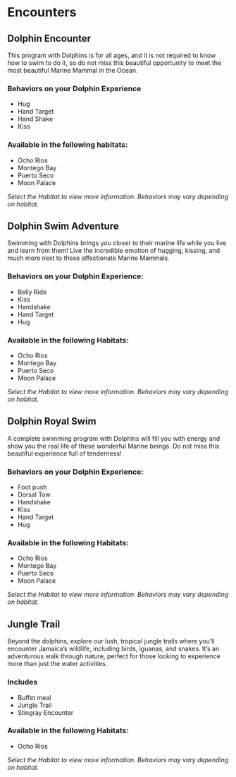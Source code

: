 # Encounters
## Dolphin Encounter
This program with Dolphins is for all ages, and it is not required to know how to swim to do it, so do not miss this beautiful opportunity to meet the most beautiful Marine Mammal in the Ocean.
### Behaviors on your Dolphin Experience
- Hug
- Hand Target
- Hand Shake
- Kiss
### Available in the following habitats:
- Ocho Rios 
- Montego Bay 
- Puerto Seco 
- Moon Palace

*Select the Habitat to view more information.
Behaviors may vary depending on habitat.*

## Dolphin Swim Adventure
Swimming with Dolphins brings you closer to their marine life while you live and learn from them! Live the incredible emotion of hugging, kissing, and much more next to these affectionate Marine Mammals.

### Behaviors on your Dolphin Experience:
- Belly Ride
- Kiss
- Handshake
- Hand Target
- Hug

### Available in the following Habitats:

- Ocho Rios 
- Montego Bay
- Puerto Seco 
- Moon Palace

*Select the Habitat to view more information.
Behaviors may vary depending on habitat.*

## Dolphin Royal Swim
A complete swimming program with Dolphins will fill you with energy and show you the real life of these wonderful Marine beings. Do not miss this beautiful experience full of tenderness!

### Behaviors on your Dolphin Experience:
- Foot push
- Dorsal Tow
- Handshake
- Kiss
- Hand Target
- Hug

### Available in the following Habitats:

- Ocho Rios 
- Montego Bay 
- Puerto Seco 
- Moon Palace

*Select the Habitat to view more information.
Behaviors may vary depending on habitat.*

## Jungle Trail
Beyond the dolphins, explore our lush, tropical jungle trails where you’ll encounter Jamaica’s wildlife, including birds, iguanas, and snakes. It’s an adventurous walk through nature, perfect for those looking to experience more than just the water activities.

### Includes
- Buffet meal
- Jungle Trail
- Stingray Encounter

### Available in the following Habitats:
- Ocho Rios

*Select the Habitat to view more information.
Behaviors may vary depending on habitat.*


